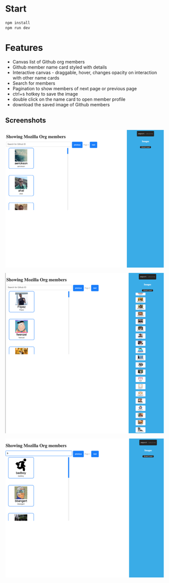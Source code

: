 # Start

```
npm install
npm run dev
```

# Features
- Canvas list of Github org members
- Github member name card styled with details
- Interactive canvas - draggable, hover, changes opacity on interaction with other name cards
- Search for members
- Pagination to show members of next page or previous page
- ctrl+s hotkey to save the image
- double click on the name card to open member profile
- download the saved image of Github members


## Screenshots

![one.png](demo/one.png)

![three.png](demo/three.png)

![two.png](demo/two.png)